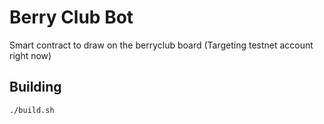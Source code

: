 # Berry Club Bot

Smart contract to draw on the berryclub board (Targeting testnet account right now)

## Building

```bash
./build.sh
```
